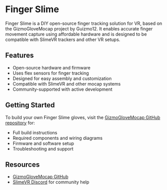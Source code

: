 # Finger Slime

Finger Slime is a DIY open-source finger tracking solution for VR, based on the GizmoGloveMocap project by Guizmo12. It enables accurate finger movement capture using affordable hardware and is designed to be compatible with SlimeVR trackers and other VR setups.

## Features
- Open-source hardware and firmware
- Uses flex sensors for finger tracking
- Designed for easy assembly and customization
- Compatible with SlimeVR and other mocap systems
- Community-supported with active development

## Getting Started
To build your own Finger Slime gloves, visit the [GizmoGloveMocap GitHub repository](https://github.com/Guizmo12/gizmoglovesmocap) for:
- Full build instructions
- Required components and wiring diagrams
- Firmware and software setup
- Troubleshooting and support

## Resources
- [GizmoGloveMocap GitHub](https://github.com/Guizmo12/gizmoglovesmocap)
- [SlimeVR Discord](https://discord.gg/slimevr) for community help